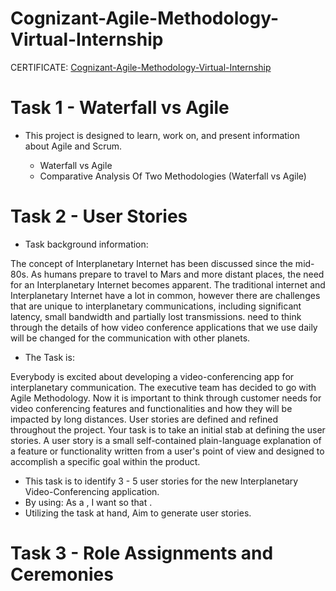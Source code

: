 # Cognizant-Agile-Methodology-Virtual-Internship

CERTIFICATE:
[Cognizant-Agile-Methodology-Virtual-Internship](https://forage-uploads-prod.s3.amazonaws.com/completion-certificates/Cognizant/ZZswQd6xGydd758vz_Cognizant_zTRKYQuCprSMxiDjC_1702624077209_completion_certificate.pdf)

# Task 1 - Waterfall vs Agile

* This project is designed to learn, work on, and present information about Agile and Scrum.
  
   * Waterfall vs Agile
   * Comparative Analysis Of Two Methodologies (Waterfall vs Agile)

# Task 2 - User Stories

* Task background information:
  
The concept of Interplanetary Internet has been discussed since the mid-80s. As humans prepare to travel to Mars and more distant places, the need for an Interplanetary Internet becomes apparent. The traditional internet and Interplanetary Internet have a lot in common, however there are challenges that are unique to interplanetary communications, including significant latency, small bandwidth and partially lost transmissions.
need to think through the details of how video conference applications that we use daily will be changed for the communication with other planets.

* The Task is:
  
Everybody is excited about developing a video-conferencing app for interplanetary communication. The executive team has decided to go with Agile Methodology. Now it is important to think through customer needs for video conferencing features and functionalities and how they will be impacted by long distances. User stories are defined and refined throughout the project. Your task is to take an initial stab at defining the user stories.
A user story is a small self-contained plain-language explanation of a feature or functionality written from a user's point of view and designed to accomplish a specific goal within the product.

   * This task is to identify 3 - 5 user stories for the new Interplanetary Video-Conferencing application.
   * By using: As a <who>, I want <what> so that <why>.
   * Utilizing the task at hand, Aim to generate user stories.
 
# Task 3 - Role Assignments and Ceremonies
  
